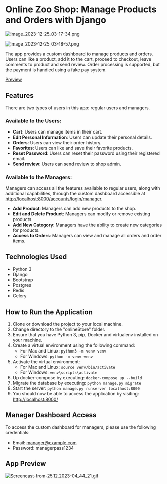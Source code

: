 # Online Zoo Shop: Manage Products and Orders with Django

![image_2023-12-25_03-17-34.png](..%2F..%2F..%2F..%2FDownloads%2FTelegram%20Desktop%2Fimage_2023-12-25_03-17-34.png)

![image_2023-12-25_03-18-57.png](..%2F..%2F..%2F..%2FDownloads%2FTelegram%20Desktop%2Fimage_2023-12-25_03-18-57.png)

The app provides a custom dashboard to manage products and orders. Users can like a product, add it to the cart, proceed to checkout, leave comments to product and send review. Order processing is supported, but the payment is handled using a fake pay system.

[Preview](#app-preview)

## Features

There are two types of users in this app: regular users and managers.

### Available to the Users:

- **Cart**: Users can manage items in their cart.
- **Edit Personal Information**: Users can update their personal details.
- **Orders**: Users can view their order history.
- **Favorites**: Users can like and save their favorite products.
- **Reset Password**: Users can reset their password using their registered email.
- **Send review**: Users can send review to shop admin.

### Available to the Managers:

Managers can access all the features available to regular users, along with additional capabilities, through the custom dashboard accessible at [http://localhost:8000/accounts/login/manager](http://localhost:8000/accounts/login/manager).

- **Add Product**: Managers can add new products to the shop.
- **Edit and Delete Product**: Managers can modify or remove existing products.
- **Add New Category**: Managers have the ability to create new categories for products.
- **Access to Orders**: Managers can view and manage all orders and order items.

## Technologies Used

- Python 3
- Django
- Bootstrap
- Postgres
- Redis
- Celery

## How to Run the Application

1. Clone or download the project to your local machine.
2. Change directory to the "onlineStore" folder.
3. Ensure that you have Python 3, pip, Docker and virtualenv installed on your machine.
4. Create a virtual environment using the following command:
   - For Mac and Linux: `python3 -m venv venv`
   - For Windows: `python -m venv venv`
5. Activate the virtual environment:
   - For Mac and Linux: `source venv/bin/activate`
   - For Windows: `venv\scripts\activate`
6. Up docker-compose by executing: `docker-compose up --build`
7. Migrate the database by executing: `python manage.py migrate`
8. Start the server: `python manage.py runserver localhost:8000`
9. You should now be able to access the application by visiting: [http://localhost:8000/](http://localhost:8000/)

## Manager Dashboard Access

To access the custom dashboard for managers, please use the following credentials:

- Email: manager@example.com
- Password: managerpass1234



## App Preview
![Screencast-from-25.12.2023-04_44_21.gif](..%2F..%2F..%2F..%2FDownloads%2FScreencast-from-25.12.2023-04_44_21.gif)
